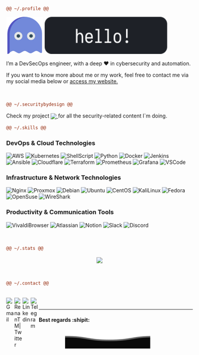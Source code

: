 
```diff
@@ ~/.profile @@
```
<img height="100px" src="./svg/rtm/ghost-violet.svg"> <img height="100px" src="./svg/rtm/hello.svg"> 

I’m a DevSecOps engineer, with a deep :heart: in cybersecurity and automation.

If you want to know more about me or my work, feel free to contact me via my social media below or [access my website.](https://rtm.codes)


<br />

```diff
@@ ~/.securitybydesign @@
```

Check my project <a href="https://github.com/insecurecodes">
    <img
      align="center"
      src="https://img.shields.io/badge/-Insecure%20Codes-blueviolet"
    /> </a> for all the security-related content I`m doing.

```diff
@@ ~/.skills @@
```

### DevOps & Cloud Technologies
<p>
    <img alt="AWS" src="https://img.shields.io/badge/-AWS-FB542B?style=flat&logo=amazon&logoColor=white" />
  <img alt="Kubernetes" src="https://img.shields.io/badge/-Kubernetes-326CE5?style=flat&logo=kubernetes&logoColor=white" />
  <img alt="ShellScript" src="https://img.shields.io/badge/-ShellScript-009639?style=flat&logo=linux&logoColor=white" />
  <img alt="Python" src="https://img.shields.io/badge/-Python-3776AB?style=flat&logo=python&logoColor=white" /> 
  <img alt="Docker" src="https://img.shields.io/badge/-Docker-2496ED?style=flat&logo=docker&logoColor=white" />
  <img alt="Jenkins" src="https://img.shields.io/badge/-Jenkins-557C94?style=flat&logo=jenkins&logoColor=white" />
  <img alt="Ansible" src="https://img.shields.io/badge/-Ansible-EE0000?style=flat&logo=ansible&logoColor=white" />
  <img alt="Cloudflare" src="https://img.shields.io/badge/-Cloudflare-F38020?style=flat&logo=cloudflare&logoColor=white" /> 
  <img alt="Terraform" src="https://img.shields.io/badge/-Terraform-7B42BC?style=flat&logo=terraform&logoColor=white" />
  <img alt="Prometheus" src="https://img.shields.io/badge/-Prometheus-E6522C?style=flat&logo=prometheus&logoColor=white" />
  <img alt="Grafana" src="https://img.shields.io/badge/-Grafana-F46800?style=flat&logo=grafana&logoColor=white" />
  <img alt="VSCode" src="https://img.shields.io/badge/-VSCode-007ACC?style=flat&logo=visual-studio-code&logoColor=white" /> 
</p>

### Infrastructure & Network Technologies
<p>
  <img alt="Nginx" src="https://img.shields.io/badge/-Nginx-009639?style=flat&logo=nginx&logoColor=white" />
  <img alt="Proxmox" src="https://img.shields.io/badge/-Proxmox-E57000?style=flat&logo=proxmox&logoColor=white" /> 
  <img alt="Debian" src="https://img.shields.io/badge/-Debian-4A154B?style=flat&logo=debian&logoColor=white" /> 
  <img alt="Ubuntu" src="https://img.shields.io/badge/-Ubuntu-E95420?style=flat&logo=ubuntu&logoColor=white" /> 
  <img alt="CentOS" src="https://img.shields.io/badge/-CentOS-262577?style=flat&logo=centos&logoColor=white" /> 
  <img alt="KaliLinux" src="https://img.shields.io/badge/-KaliLinux-557C94?style=flat&logo=kali-linux&logoColor=white" />
  <img alt="Fedora" src="https://img.shields.io/badge/-Fedora-0B57A4?style=flat&logo=Fedora&logoColor=white" />
  <img alt="OpenSuse" src="https://img.shields.io/badge/-OpenSuse-009639?style=flat&logo=suse&logoColor=green" />
  <img alt="WireShark" src="https://img.shields.io/badge/-WireShark-1679A7?style=flat&logo=wireshark&logoColor=white" /> 
</p>

### Productivity & Communication Tools
<p>
  <img alt="VivaldiBrowser" src="https://img.shields.io/badge/-VivaldiBrowser-EE0000?style=flat&logo=vivaldi&logoColor=white" /> 
  <img alt="Atlassian" src="https://img.shields.io/badge/-Atlassian-262577?style=flat&logo=atlassian&logoColor=white" /> 
  <img alt="Notion" src="https://img.shields.io/badge/-Notion-000?style=flat&logo=notion&logoColor=white" />
  <img alt="Slack" src="https://img.shields.io/badge/-Slack-4A154B?style=flat&logo=slack&logoColor=white" /> 
  <img alt="Discord" src="https://img.shields.io/badge/-Discord-5865F2?style=flat&logo=discord&logoColor=white" />
</p>

<br />

```diff
@@ ~/.stats @@
```

<p align="center">
  <!-- <a href="https://github.com/renantmagalhaes?tab=repositories">
    <img
      align="center"
      src="https://github-readme-stats.vercel.app/api/top-langs/?username=renantmagalhaes&layout=compact&theme=algolia&count_private=true"
    />
  </a> -->
  <a href="https://github.com/renantmagalhaes?tab=repositories">
    <img
      align="center"
      src="https://github-readme-stats.vercel.app/api?username=renantmagalhaes&show_icons=true&theme=tokyonight"
    />
    
  </a>
</p>
<br />

<!-- <p align="center">
  <a href="https://github.com/renantmagalhaes?tab=repositories">
    <img
      align="center"
      src="https://github-readme-streak-stats.herokuapp.com/?user=renantmagalhaes&theme=elegant"
    />
  </a>
</p>
<br /> -->


```diff
@@ ~/.contact @@
```

<br/>
<a href="mailto:renan@rtm.codes">
  <img align="left" alt="Gmail" width="22px" src="https://upload.wikimedia.org/wikipedia/commons/7/7e/Gmail_icon_(2020).svg" />
</a>
<a href="https://twitter.com/renanTM90">
  <img align="left" alt="RenanTM| Twitter" width="22px" src="https://upload.wikimedia.org/wikipedia/de/9/9f/Twitter_bird_logo_2012.svg" />
</a>
<a href="https://www.linkedin.com/in/renantmagalhaes/">
  <img align="left" alt="Linkedin" width="22px" src="https://upload.wikimedia.org/wikipedia/commons/c/ca/LinkedIn_logo_initials.png" />
</a>
<a href="https://t.me/renantmagalhaes">
  <img align="left" alt="Telegram" width="22px" src="https://upload.wikimedia.org/wikipedia/commons/8/82/Telegram_logo.svg" />
</a>
<br />

*************

#### Best regards :shipit:
<p align="center" dir="auto">
        <a target="_blank" rel="noopener noreferrer" href="https://raw.githubusercontent.com/renantmagalhaes/renantmagalhaes/master/svg/rtm/Bottom.svg"><img src="https://raw.githubusercontent.com/renantmagalhaes/renantmagalhaes/master/svg/rtm/Bottom.svg" alt="Github Stats" style="max-width: 100%;color:blue"></a>
</p>


<!--
### - Languages and Tools...

<p align="center">

<!-- For more icons please follow  https://github.com/MikeCodesDotNET/ColoredBadges 

<img src="https://raw.githubusercontent.com/renantmagalhaes/renantmagalhaes/master/svg/dev/languages/js.svg" alt="js" style="vertical-align:top; margin:4px"><img src="https://raw.githubusercontent.com/renantmagalhaes/renantmagalhaes/master/svg/dev/languages/python.svg" alt="python" style="vertical-align:top; margin:4px"><img src="https://raw.githubusercontent.com/renantmagalhaes/renantmagalhaes/master/svg/dev/frameworks/react.svg" alt="react" style="vertical-align:top; margin:4px"><img src="https://raw.githubusercontent.com/renantmagalhaes/renantmagalhaes/master/svg/dev/frameworks/vue.svg" alt="vue" style="vertical-align:top; margin:4px"><img src="https://raw.githubusercontent.com/renantmagalhaes/renantmagalhaes/master/svg/dev/misc/chrome.svg" alt="chrome" style="vertical-align:top; margin:4px"><img src="https://raw.githubusercontent.com/renantmagalhaes/renantmagalhaes/master/svg/dev/misc/cloud.svg" alt="cloud" style="vertical-align:top; margin:4px"><img src="https://raw.githubusercontent.com/renantmagalhaes/renantmagalhaes/master/svg/dev/misc/datascience.svg" alt="datascience" style="vertical-align:top; margin:4px"><img src="https://raw.githubusercontent.com/renantmagalhaes/renantmagalhaes/master/svg/dev/services/aws.svg" alt="aws" style="vertical-align:top; margin:4px"><img src="https://raw.githubusercontent.com/renantmagalhaes/renantmagalhaes/master/svg/dev/services/npm.svg" alt="npm" style="vertical-align:top; margin:4px"><img src="https://raw.githubusercontent.com/renantmagalhaes/renantmagalhaes/master/svg/dev/services/gcp.svg" alt="gcp" style="vertical-align:top; margin:4px"><img src="https://raw.githubusercontent.com/renantmagalhaes/renantmagalhaes/master/svg/dev/tools/bash.svg" alt="bash" style="vertical-align:top; margin:4px"><img src="https://raw.githubusercontent.com/renantmagalhaes/renantmagalhaes/master/svg/dev/tools/visualstudio_code.svg" alt="vscode" style="vertical-align:top; margin:4px">

</p>


***********************************
-->



<!--
**renantmagalhaes/renantmagalhaes** is a ✨ _special_ ✨ repository because its `README.md` (this file) appears on your GitHub profile.

Here are some ideas to get you started:

- 🔭 I’m currently working on ...
- 🌱 I’m currently learning ...
- 👯 I’m looking to collaborate on ...
- 🤔 I’m looking for help with ...
- 💬 Ask me about ...
- 📫 How to reach me: ...
- 😄 Pronouns: ...
- ⚡ 🛠️  Fun fact: ...
-->
